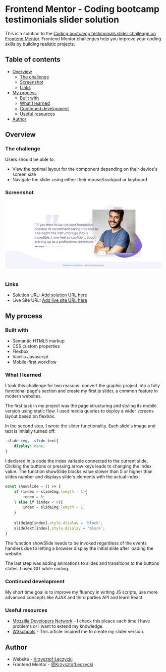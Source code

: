 # Frontend Mentor - Coding bootcamp testimonials slider solution

This is a solution to the [Coding bootcamp testimonials slider challenge on Frontend Mentor](https://www.frontendmentor.io/challenges/coding-bootcamp-testimonials-slider-4FNyLA8JL). Frontend Mentor challenges help you improve your coding skills by building realistic projects. 

## Table of contents

- [Overview](#overview)
  - [The challenge](#the-challenge)
  - [Screenshot](#screenshot)
  - [Links](#links)
- [My process](#my-process)
  - [Built with](#built-with)
  - [What I learned](#what-i-learned)
  - [Continued development](#continued-development)
  - [Useful resources](#useful-resources)
- [Author](#author)

## Overview

### The challenge

Users should be able to:

- View the optimal layout for the component depending on their device's screen size
- Navigate the slider using either their mouse/trackpad or keyboard

### Screenshot

![](./screenshot.jpg)

### Links

- Solution URL: [Add solution URL here](https://your-solution-url.com)
- Live Site URL: [Add live site URL here](https://your-live-site-url.com)

## My process

### Built with

- Semantic HTML5 markup
- CSS custom properties
- Flexbox
- Vanilla Javascript
- Mobile-first workflow

### What I learned

I took this challenge for two reasons: convert the graphic project into a fully functional page's section and create my first js slider, a common feature in modern websites.

The first task in my project was the page structuring and styling its mobile version using static flow.
I used media queries to deploy a wider screens layout based on flexbox. 

In the second step, I wrote the slider functionality. Each slide's image and text is initially turned off: 

```css
.slide-img, .slide-text{
    display: none;
}
```
I declared in js code the index variable connected to the current slide. Clicking the buttons or pressing arrow keys leads to changing the index value. The function showSlide blocks value slower than 0 or higher than slides number and displays slide's elements with the actual index:

```js
const showSlide = () => {
    if (index > slideImg.length - 1){
        index = 0;
    } else if (index < 0){
        index = slideImg.length - 1;
    }

    slideImg[index].style.display = 'block';
    slideText[index].style.display = 'block';
}
```
The function showSlide needs to be invoked regardless of the events handlers due to letting a browser display the initial slide after loading the website.

The last step was adding animations to slides and transitions to the buttons states.
I used GIT while coding.

### Continued development

My short time goal is to improve my fluency in writing JS scripts, use more advanced concepts like AJAX and third parties API and learn React. 

### Useful resources

- [Mozzilla Developers Network](https://developer.mozilla.org/) - I check this pleace each time I have problems or I want to extend my knowledge.
- [W3schools](https://www.w3schools.com/howto/howto_js_slideshow.asp) - This article inspired me to create my slider version.

## Author

- Website - [Krzysztof Łęczycki](https://krzysztofleczycki.github.io/portfolio/)
- Frontend Mentor - [@KrzysztofLeczycki](https://www.frontendmentor.io/profile/KrzysztofLeczycki)
